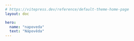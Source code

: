 ```yaml
---
# https://vitepress.dev/reference/default-theme-home-page
layout: doc

hero:
  name: "napoveda"
  text: "Nápověda"
---
```

